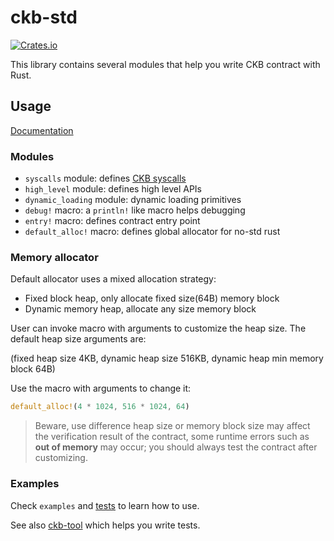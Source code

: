 # ckb-std
[![Crates.io](https://img.shields.io/crates/v/ckb-std.svg)](https://crates.io/crates/ckb-std) 

This library contains several modules that help you write CKB contract with Rust.

## Usage

[Documentation](https://nervosnetwork.github.io/ckb-std/riscv64imac-unknown-none-elf/doc/ckb_std/index.html)

### Modules

* `syscalls` module: defines [CKB syscalls](https://github.com/nervosnetwork/rfcs/blob/master/rfcs/0009-vm-syscalls/0009-vm-syscalls.md)
* `high_level` module: defines high level APIs
* `dynamic_loading` module: dynamic loading primitives
* `debug!` macro: a `println!` like macro helps debugging
* `entry!` macro: defines contract entry point
* `default_alloc!` macro: defines global allocator for no-std rust

### Memory allocator

Default allocator uses a mixed allocation strategy:

* Fixed block heap, only allocate fixed size(64B) memory block
* Dynamic memory heap, allocate any size memory block

User can invoke macro with arguments to customize the heap size. The default heap size arguments are:

(fixed heap size 4KB, dynamic heap size 516KB, dynamic heap min memory block 64B)

Use the macro with arguments to change it:

``` rust
default_alloc!(4 * 1024, 516 * 1024, 64)
```

> Beware, use difference heap size or memory block size may affect the verification result of the contract, some runtime errors such as **out of memory** may occur; you should always test the contract after customizing.

### Examples

Check `examples` and [tests](https://github.com/jjyr/ckb-std/blob/master/test/contract/src/main.rs) to learn how to use.

See also [ckb-tool](https://github.com/jjyr/ckb-tool) which helps you write tests.
